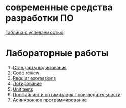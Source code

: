 # современные средства разработки ПО
[Таблица с успеваемостью](https://docs.google.com/spreadsheets/d/1oh4tWvkQGYjn7s57W2iGPgOjnniBSi_4k-DBl3zaQ0s/edit?usp=sharing)
# Лабораторные работы
1. [Стандарты кодирования](msdt-1/README.md)
2. [Code review](msdt-2/README.md)
3. [Regular expressions](msdt-3/README.md)
4. [Логирование]()
5. [Unit tests]()
6. [Профайлинг и оптимизация производительности]()
7. [Асинхронное программирование]()
